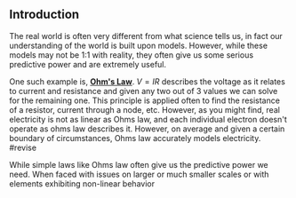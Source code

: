 
## Introduction

The real world is often very different from what science tells us, in fact our understanding of the world is built upon models. However, while these models may not be 1:1 with reality, they often give us some serious predictive power and are extremely useful.

One such example is, **[Ohm's Law](Ohm's%20Law)**. $V=IR$ describes the voltage as it relates to current and resistance and given any two out of 3 values we can solve for the remaining one. This principle is applied often to find the resistance of a resistor, current through a node, etc. However, as you might find, real electricity is not as linear as Ohms law, and each individual electron doesn't operate as ohms law describes it. However, on average and given a certain boundary of circumstances, Ohms law accurately models electricity.  #revise


While simple laws like Ohms law often give us the predictive power we need. When faced with issues on larger or much smaller scales or with elements exhibiting non-linear behavior
